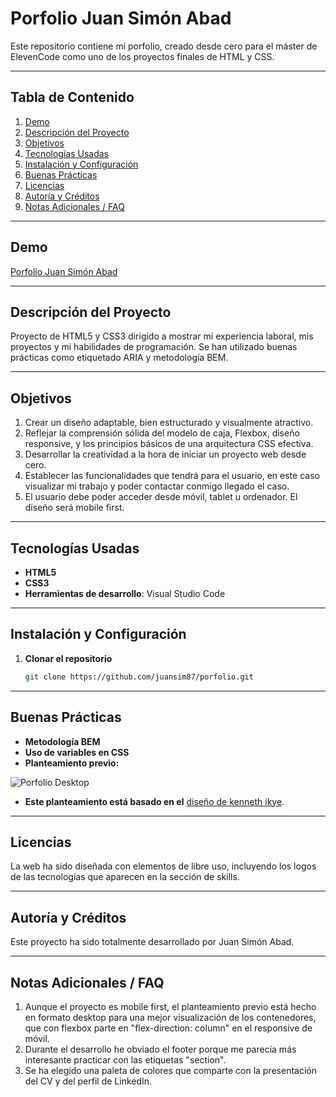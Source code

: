 # Porfolio Juan Simón Abad

Este repositorio contiene mi porfolio, creado desde cero para el máster de ElevenCode como uno de los proyectos finales de HTML y CSS.

---

## Tabla de Contenido
1. [Demo](#demo)  
2. [Descripción del Proyecto](#descripción-del-proyecto)  
3. [Objetivos](#objetivos)  
4. [Tecnologías Usadas](#tecnologías-usadas)  
5. [Instalación y Configuración](#instalación-y-configuración)  
6. [Buenas Prácticas](#buenas-prácticas)  
7. [Licencias](#licencias)  
8. [Autoría y Créditos](#autoría-y-créditos)  
9. [Notas Adicionales / FAQ](#notas-adicionales--faq)  

---

## Demo
[Porfolio Juan Simón Abad](https://juan-simon-porfolio.netlify.app/)

---

## Descripción del Proyecto
Proyecto de HTML5 y CSS3 dirigido a mostrar mi experiencia laboral, mis proyectos y mi habilidades de programación. Se han utilizado buenas prácticas como etiquetado ARIA y metodología BEM.

---

## Objetivos
1. Crear un diseño adaptable, bien estructurado y visualmente atractivo.
2. Reflejar la comprensión sólida del modelo de caja, Flexbox, diseño responsive, y los principios básicos de una arquitectura CSS efectiva.
3. Desarrollar la creatividad a la hora de iniciar un proyecto web desde cero.
4. Establecer las funcionalidades que tendrá para el usuario, en este caso visualizar mi trabajo y poder contactar conmigo llegado el caso.
5. El usuario debe poder acceder desde móvil, tablet u ordenador. El diseño será mobile first.

---

## Tecnologías Usadas
- **HTML5**
- **CSS3**
- **Herramientas de desarrollo**: Visual Studio Code

---

## Instalación y Configuración
1. **Clonar el repositorio**  
   ```bash
   git clone https://github.com/juansim87/porfolio.git
---

## Buenas Prácticas
- **Metodología BEM**
- **Uso de variables en CSS**
- **Planteamiento previo:**

![Porfolio Desktop](/docs/photos/porfolio-desktop.jpg "Logo Title Text 1")

- **Este planteamiento está basado en el** [diseño de kenneth ikye](https://www.behance.net/gallery/208543069/Portfolio-UI-and-Frontend-web-dev?tracking_source=search_projects|frontend+portfolio&l=3).
---

## Licencias
La web ha sido diseñada con elementos de libre uso, incluyendo los logos de las tecnologías que aparecen en la sección de skills.

---

## Autoría y Créditos
Este proyecto ha sido totalmente desarrollado por Juan Simón Abad.

---

## Notas Adicionales / FAQ
1. Aunque el proyecto es mobile first, el planteamiento previo está hecho en formato desktop para una mejor visualización de los contenedores, que con flexbox parte en "flex-direction: column" en el responsive de móvil.
2. Durante el desarrollo he obviado el footer porque me parecía más interesante practicar con las etiquetas "section".
3. Se ha elegido una paleta de colores que comparte con la presentación del CV y del perfil de LinkedIn.
